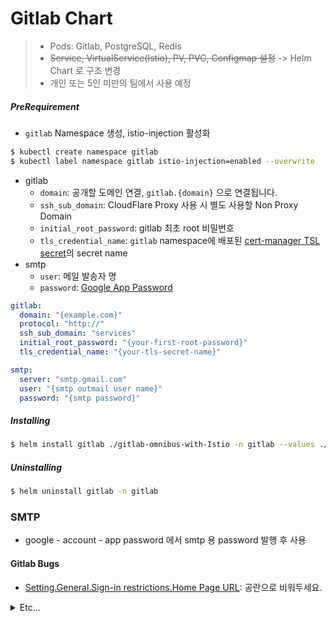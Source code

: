 # Gitlab Chart
> - Pods: Gitlab, PostgreSQL, Redis
> - ~~Service, VirtualService(Istio), PV, PVC, Configmap 설정~~ -> Helm Chart 로 구조 변경
> - 개인 또는 5인 미만의 팀에서 사용 예정

##### PreRequirement
- `gitlab` Namespace 생성, istio-injection 활성화
```bash
$ kubectl create namespace gitlab
$ kubectl label namespace gitlab istio-injection=enabled --overwrite
```
- gitlab
  - `domain`: 공개할 도메인 연결, `gitlab.{domain}` 으로 연결됩니다.
  - `ssh_sub_domain`: CloudFlare Proxy 사용 시 별도 사용할 Non Proxy Domain
  - `initial_root_password`: gitlab 최초 root 비밀번호
  -  `tls_credential_name`: `gitlab` namespace에 배포된 [cert-manager TSL secret](https://cert-manager.io/docs/usage/certificate/)의 secret name
- smtp
  - `user`: 메일 발송자 명
  - `password`: [Google App Password](https://support.google.com/accounts/answer/185833?hl=en)

```yaml
gitlab:
  domain: "{example.com}"
  protocol: "http://"
  ssh_sub_domain: "services"
  initial_root_password: "{your-first-root-password}"
  tls_credential_name: "{your-tls-secret-name}"

smtp:
  server: "smtp.gmail.com"
  user: "{smtp outmail user name}"
  password: "{smtp password}"
  ```

##### Installing
```bash
$ helm install gitlab ./gitlab-omnibus-with-Istio -n gitlab --values ./gitlab-omnibus-with-Istio/values.yaml
```

##### Uninstalling
```bash
$ helm uninstall gitlab -n gitlab
```

### SMTP
- google - account - app password 에서 smtp 용 password 발행 후 사용

#### Gitlab Bugs
- [Setting.General.Sign-in restrictions.Home Page URL](https://gitlab.com/gitlab-org/gitlab-foss/-/issues/1020): 공란으로 비워두세요.


<details><summary>Etc...</summary>

### Improvements
- [x] ~~Node ssh Port와 gitlab ssh Port 겹침, 추후에 Cluster - Control Node 환경 분리~~ Port 겹침의 문제가 아닌, CloudFlare Proxy CE 의 L4 Proxy 미지원 문제
- [x] ~~[Requirements](https://docs.gitlab.com/ee/install/requirements.html), [Prerequirements](https://docs.gitlab.com/charts/installation/tools.html): Gitaly(Backup, Replication), Minio(AWS 3S), Prometheus, Gitlab Runner 기능이 필요한 경우 활성화~~ => 단일 노드 사용 중이므로 Gitaly 사용 의미 x, Istio Prometheus 연계하여 사용
- [x] [outgoing-email-configuration](https://docs.gitlab.com/charts/installation/command-line-options.html#outgoing-email-configuration): Outgoing Email 활성화 필요
- [x] [GitLab Requirement](https://docs.gitlab.com/ee/install/requirements.html), [Hybrid referenece architecture](https://docs.gitlab.com/charts/installation/index.html#use-the-reference-architectures): 요청 수가 늘어날 경우
- [x] Cluster 환경에 GitLab을 설치 후 운용해야 하는 경우 -> 다른 Repo에서 진행
  - [x] Reliability, Availability, Observability, Scalability 관점 고민
  - [x] Volume: NFS, AZURE Disk, AWS EBS, GCP PD
- [x] ~~Git secret 기반 환경 변수 추가하기~~ Chart Template 사용

</details>


